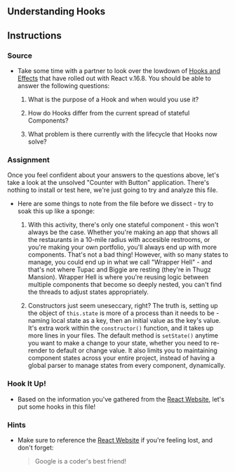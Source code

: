 ## Understanding Hooks

## Instructions

### Source

* Take some time with a partner to look over the lowdown of [Hooks and Effects](https://reactjs.org/docs/hooks-intro.html) that have rolled out with React v.16.8. You should be able to answer the following questions:

  1. What is the purpose of a Hook and when would you use it?

  2. How do Hooks differ from the current spread of stateful Components?

  3. What problem is there currently with the lifecycle that Hooks now solve?

### Assignment

Once you feel confident about your answers to the questions above, let's take a look at the unsolved "Counter with Button" application. There's nothing to install or test here, we're just going to try and analyze this file.

* Here are some things to note from the file before we dissect - try to soak this up like a sponge:

  1. With this activity, there's only one stateful component - this won't always be the case. Whether you're making an app that shows all the restaurants in a 10-mile radius with accesible restrooms, or you're making your own portfolio, you'll always end up with more components. That's not a bad thing! However, with so many states to manage, you could end up in what we call "Wrapper Hell" - and that's not where Tupac and Biggie are resting (they're in Thugz Mansion). Wrapper Hell is where you're reusing logic between multiple components that become so deeply nested, you can't find the threads to adjust states appropriately.
  
  2. Constructors just seem uneseccary, right? The truth is, setting up the object of `this.state` is more of a process than it needs to be - naming local state as a key, then an initial value as the key's value. It's extra work within the `constructor()` function, and it takes up more lines in your files. The default method is `setState()` anytime you want to make a change to your state, whether you need to re-render to default or change value. It also limits you to maintaining component states across your entire project, instead of having a global parser to manage states from every component, dynamically.
  
### Hook It Up!
  
* Based on the information you've gathered from the [React Website](https://reactjs.org/docs/hooks-intro.html), let's put some hooks in this file!
  
### Hints
  
* Make sure to reference the [React Website](https://reactjs.org/docs/hooks-intro.html) if you're feeling lost, and don't forget:
  > Google is a coder's best friend!
